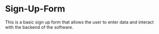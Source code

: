 # Sign-Up-Form
This is a basic sign up form that allows the user to enter data and interact with the backend of the software.

